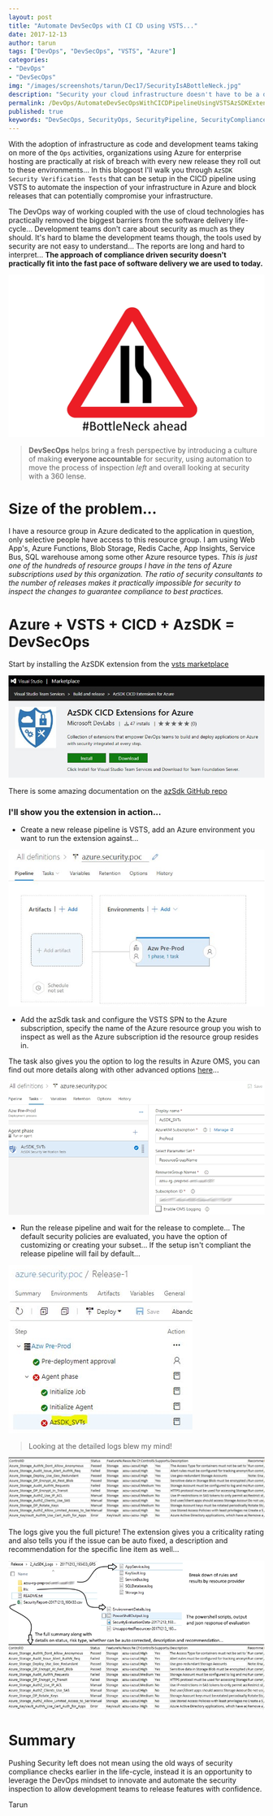 ```yaml
---
layout: post
title: "Automate DevSecOps with CI CD using VSTS..."
date: 2017-12-13
author: tarun
tags: ["DevOps", "DevSecOps", "VSTS", "Azure"]
categories:
- "DevOps"
- "DevSecOps"
img: "/images/screenshots/tarun/Dec17/SecurityIsABottleNeck.jpg"
description: "Security your cloud infrastructure doesn't have to be a daunting task. Luckily with VSTS and now with Jenkins, it's possible to leverage the CICD pipeline and the open source AzSDK extension to inspect Azure PaaS and Azure IaaS for best practice compliance. It gives you the ability to move from DevOps to DevSecOps and empower your development teams to release features securely at speed."
permalink: /DevOps/AutomateDevSecOpsWithCICDPipelineUsingVSTSAzSDKExtension
published: true
keywords: "DevSecOps, SecurityOps, SecurityPipeline, SecurityCompliance, Security Ops, Ruggid DevOps, Azure IaaS Security, Azure PaaS Security, Azure IaC Security, Azure Security, Azure Infrastructure Security, Azure Security Automation, Cloud Security Automation, Azure Security CI CD, Security CI CD, VSTS CI CD Security, Security CI CD, Security Automation"
---
```

With the adoption of infrastructure as code and development teams taking on more of the `Ops` activities, organizations using Azure for enterprise hosting are practically at risk of breach with every new release they roll out to these environments... In this blogpost I'll walk you through `AzSDK Security Verification Tests` that can be setup in the CICD pipeline using VSTS to automate the inspection of your infrastructure in Azure and block releases that can potentially compromise your infrastructure.      
<!--more-->

The DevOps way of working coupled with the use of cloud technologies has practically removed the biggest barriers from the software delivery life-cycle... Development teams don't care about security as much as they should. It's hard to blame the development teams though, the tools used by security are not easy to understand… The reports are long and hard to interpret... **The approach of compliance driven security doesn't practically fit into the fast pace of software delivery we are used to today.** 

![Security is a bottleneck in DevOps](/images/screenshots/tarun/Dec17/SecurityIsABottlneckInDevOps.jpg)

> **DevSecOps** helps bring a fresh perspective by introducing a culture of making __everyone accountable__ for security, using automation to move the process of inspection _left_ and overall looking at security with a 360 lense.

# Size of the problem...
I have a resource group in Azure dedicated to the application in question, only selective people have access to this resource group. I am using Web App's, Azure Functions, Blob Storage, Redis Cache, App Insights, Service Bus, SQL warehouse among some other Azure resource types. *This is just one of the hundreds of resource groups I have in the tens of Azure subscriptions used by this organization. The ratio of security consultants to the number of releases makes it practically impossible for security to inspect the changes to guarantee compliance to best practices.* 

# Azure + VSTS + CICD + AzSDK = DevSecOps 
Start by installing the AzSDK extension from the [vsts marketplace](https://marketplace.visualstudio.com/items?itemName=azsdktm.AzSDK-task)

![AzSDK VSTS Marketplace](/images/screenshots/tarun/Dec17/AzSdk-Marketplace.jpg)

There is some amazing documentation on the [azSdk GitHub repo](https://github.com/azsdk/azsdk-docs/blob/master/03-Security-In-CICD/Readme.md#security-verification-tests-svts-in-VSTS-pipeline)

### I'll show you the extension in action... 

+ Create a new release pipeline is VSTS, add an Azure environment you want to run the extension against... 

![AzSDK VSTS - New Release Pipeline](/images/screenshots/tarun/Dec17/AzSdk-VstsReleasePipelineNewEnv.jpg)

+ Add the azSdk task and configure the VSTS SPN to the Azure subscription, specify the name of the Azure resource group you wish to inspect as well as the Azure subscription id the resource group resides in. 

The task also gives you the option to log the results in Azure OMS, you can find out more details along with other advanced options [here](https://github.com/azsdk/azsdk-docs/blob/master/03-Security-In-CICD/Readme.md#enable-azsdk-extension-for-your-vsts)... 

![AzSDK VSTS - AzSDK Task Configuration Example](/images/screenshots/tarun/Dec17/AzSdk-VstsRmTaskConfigurationExample.jpg)

+ Run the release pipeline and wait for the release to complete... The default security policies are evaluated, you have the option of customizing or creating your subset... If the setup isn't compliant the release pipeline will fail by default... 

![AzSDK VSTS - AzSDK Task Configuration Example](/images/screenshots/tarun/Dec17/AzSdk-NonCompliantSetup.jpg)

> Looking at the detailed logs blew my mind! 

![AzSDK VSTS - AzSDK Analysis Results](/images/screenshots/tarun/Dec17/AzSdk-ResultsCsv.jpg)

The logs give you the full picture! The extension gives you a criticality rating and also tells you if the issue can be auto fixed, a description and recommendation for the specific line item as well... 

![AzSDK VSTS - AzSDK Analysis Results](/images/screenshots/tarun/Dec17/azSdk-FullAnalysis.jpg)

# Summary 
Pushing Security left does not mean using the old ways of security compliance checks earlier in the life-cycle, instead it is an opportunity to leverage the DevOps mindset to innovate and automate the security inspection to allow development teams to release features with confidence.  

Tarun   



